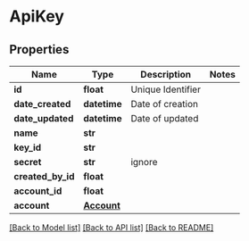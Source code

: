 # ApiKey

## Properties
Name | Type | Description | Notes
------------ | ------------- | ------------- | -------------
**id** | **float** | Unique Identifier | 
**date_created** | **datetime** | Date of creation | 
**date_updated** | **datetime** | Date of updated | 
**name** | **str** |  | 
**key_id** | **str** |  | 
**secret** | **str** | ignore | 
**created_by_id** | **float** |  | 
**account_id** | **float** |  | 
**account** | [**Account**](Account.md) |  | 

[[Back to Model list]](../README.md#documentation-for-models) [[Back to API list]](../README.md#documentation-for-api-endpoints) [[Back to README]](../README.md)


